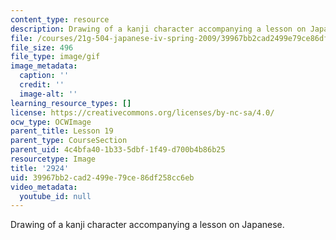 ```yaml
---
content_type: resource
description: Drawing of a kanji character accompanying a lesson on Japanese.
file: /courses/21g-504-japanese-iv-spring-2009/39967bb2cad2499e79ce86df258cc6eb_2924.gif
file_size: 496
file_type: image/gif
image_metadata:
  caption: ''
  credit: ''
  image-alt: ''
learning_resource_types: []
license: https://creativecommons.org/licenses/by-nc-sa/4.0/
ocw_type: OCWImage
parent_title: Lesson 19
parent_type: CourseSection
parent_uid: 4c4bfa40-1b33-5dbf-1f49-d700b4b86b25
resourcetype: Image
title: '2924'
uid: 39967bb2-cad2-499e-79ce-86df258cc6eb
video_metadata:
  youtube_id: null
---
```

Drawing of a kanji character accompanying a lesson on Japanese.